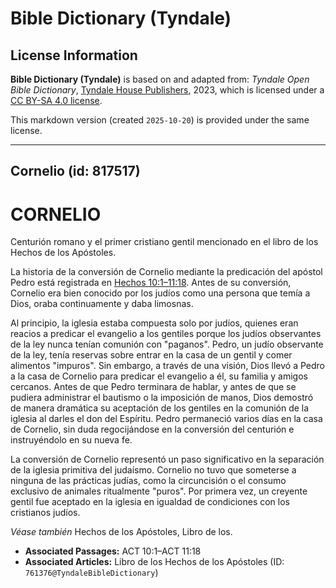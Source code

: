 # Bible Dictionary (Tyndale)

## License Information

**Bible Dictionary (Tyndale)** is based on and adapted from: _Tyndale Open Bible Dictionary_, [Tyndale House Publishers](https://tyndaleopenresources.com/), 2023, which is licensed under a [CC BY-SA 4.0 license](https://creativecommons.org/licenses/by-sa/4.0/legalcode.en).

This markdown version (created `2025-10-20`) is provided under the same license.



--------------------------------

## Cornelio (id: 817517)

CORNELIO
========

Centurión romano y el primer cristiano gentil mencionado en el libro de los Hechos de los Apóstoles.

La historia de la conversión de Cornelio mediante la predicación del apóstol Pedro está registrada en [Hechos 10:1–11:18](https://ref.ly/Acts10:1-Acts11:18). Antes de su conversión, Cornelio era bien conocido por los judíos como una persona que temía a Dios, oraba continuamente y daba limosnas.

Al principio, la iglesia estaba compuesta solo por judíos, quienes eran reacios a predicar el evangelio a los gentiles porque los judíos observantes de la ley nunca tenían comunión con "paganos". Pedro, un judío observante de la ley, tenía reservas sobre entrar en la casa de un gentil y comer alimentos "impuros". Sin embargo, a través de una visión, Dios llevó a Pedro a la casa de Cornelio para predicar el evangelio a él, su familia y amigos cercanos. Antes de que Pedro terminara de hablar, y antes de que se pudiera administrar el bautismo o la imposición de manos, Dios demostró de manera dramática su aceptación de los gentiles en la comunión de la iglesia al darles el don del Espíritu. Pedro permaneció varios días en la casa de Cornelio, sin duda regocijándose en la conversión del centurión e instruyéndolo en su nueva fe.

La conversión de Cornelio representó un paso significativo en la separación de la iglesia primitiva del judaísmo. Cornelio no tuvo que someterse a ninguna de las prácticas judías, como la circuncisión o el consumo exclusivo de animales ritualmente "puros". Por primera vez, un creyente gentil fue aceptado en la iglesia en igualdad de condiciones con los cristianos judíos.

*Véase también* Hechos de los Apóstoles, Libro de los.

* **Associated Passages:** ACT 10:1–ACT 11:18
* **Associated Articles:** Libro de los Hechos de los Apóstoles (ID: `761376@TyndaleBibleDictionary`)

